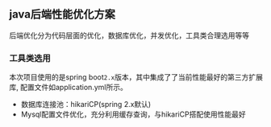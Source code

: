 ## java后端性能优化方案

后端优化分为代码层面的优化，数据库优化，并发优化，工具类合理选用等等

### 工具类选用
本次项目使用的是spring boot`2.x`版本，其中集成了了当前性能最好的第三方扩展库,
配置文件如application.yml所示。
+ 数据库连接池：hikariCP(spring 2.x默认)
+ Mysql配置文件优化，充分利用缓存查询，与hikariCP搭配使用性能最好

